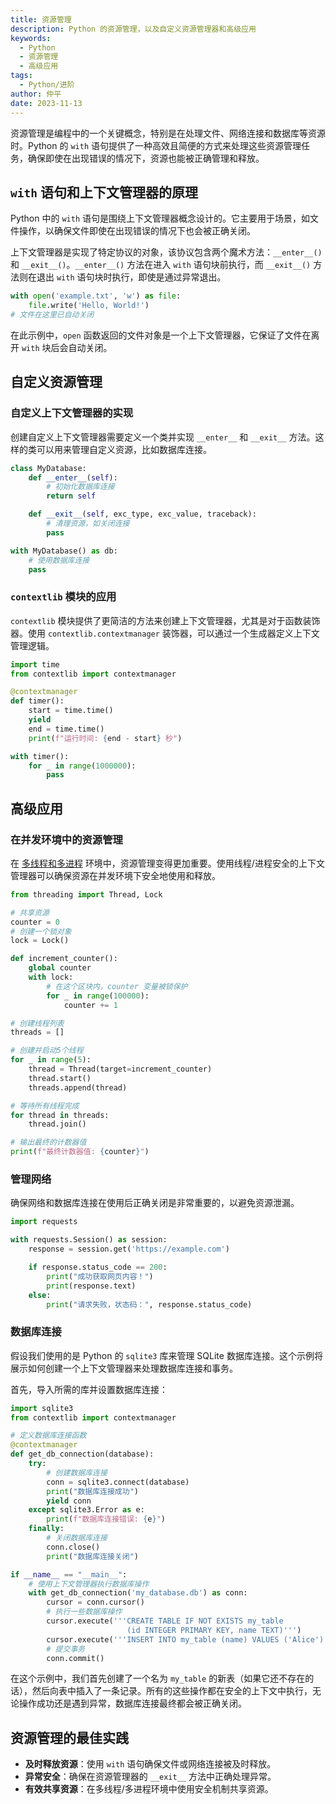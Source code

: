 ```yaml
---
title: 资源管理
description: Python 的资源管理，以及自定义资源管理器和高级应用
keywords:
  - Python
  - 资源管理
  - 高级应用
tags:
  - Python/进阶
author: 仲平
date: 2023-11-13
---
```


资源管理是编程中的一个关键概念，特别是在处理文件、网络连接和数据库等资源时。Python 的 `with` 语句提供了一种高效且简便的方式来处理这些资源管理任务，确保即使在出现错误的情况下，资源也能被正确管理和释放。

## `with` 语句和上下文管理器的原理

Python 中的 `with` 语句是围绕上下文管理器概念设计的。它主要用于场景，如文件操作，以确保文件即使在出现错误的情况下也会被正确关闭。

上下文管理器是实现了特定协议的对象，该协议包含两个魔术方法：`__enter__()` 和 `__exit__()`。`__enter__()` 方法在进入 `with` 语句块前执行，而 `__exit__()` 方法则在退出 `with` 语句块时执行，即使是通过异常退出。

```python
with open('example.txt', 'w') as file:
    file.write('Hello, World!')
# 文件在这里已自动关闭
```

在此示例中，`open` 函数返回的文件对象是一个上下文管理器，它保证了文件在离开 `with` 块后会自动关闭。

## 自定义资源管理

### 自定义上下文管理器的实现

创建自定义上下文管理器需要定义一个类并实现 `__enter__` 和 `__exit__` 方法。这样的类可以用来管理自定义资源，比如数据库连接。

```python
class MyDatabase:
    def __enter__(self):
        # 初始化数据库连接
        return self

    def __exit__(self, exc_type, exc_value, traceback):
        # 清理资源，如关闭连接
        pass

with MyDatabase() as db:
    # 使用数据库连接
    pass
```

### `contextlib` 模块的应用

`contextlib` 模块提供了更简洁的方法来创建上下文管理器，尤其是对于函数装饰器。使用 `contextlib.contextmanager` 装饰器，可以通过一个生成器定义上下文管理逻辑。

```python
import time
from contextlib import contextmanager

@contextmanager
def timer():
    start = time.time()
    yield
    end = time.time()
    print(f"运行时间: {end - start} 秒")

with timer():
    for _ in range(1000000):
        pass
```

## 高级应用

### 在并发环境中的资源管理

在 [多线程和多进程](Tech/programming-language/Python/进阶/并行和并发.md) 环境中，资源管理变得更加重要。使用线程/进程安全的上下文管理器可以确保资源在并发环境下安全地使用和释放。

```python
from threading import Thread, Lock

# 共享资源
counter = 0
# 创建一个锁对象
lock = Lock()

def increment_counter():
    global counter
    with lock:
        # 在这个区块内，counter 变量被锁保护
        for _ in range(100000):
            counter += 1

# 创建线程列表
threads = []

# 创建并启动5个线程
for _ in range(5):
    thread = Thread(target=increment_counter)
    thread.start()
    threads.append(thread)

# 等待所有线程完成
for thread in threads:
    thread.join()

# 输出最终的计数器值
print(f"最终计数器值: {counter}")
```

### 管理网络

确保网络和数据库连接在使用后正确关闭是非常重要的，以避免资源泄漏。

```python
import requests

with requests.Session() as session:
    response = session.get('https://example.com')

    if response.status_code == 200:
        print("成功获取网页内容！")
        print(response.text)
    else:
        print("请求失败，状态码：", response.status_code)

```

### 数据库连接

假设我们使用的是 Python 的 `sqlite3` 库来管理 SQLite 数据库连接。这个示例将展示如何创建一个上下文管理器来处理数据库连接和事务。

首先，导入所需的库并设置数据库连接：

```python
import sqlite3
from contextlib import contextmanager

# 定义数据库连接函数
@contextmanager
def get_db_connection(database):
    try:
        # 创建数据库连接
        conn = sqlite3.connect(database)
        print("数据库连接成功")
        yield conn
    except sqlite3.Error as e:
        print(f"数据库连接错误: {e}")
    finally:
        # 关闭数据库连接
        conn.close()
        print("数据库连接关闭")

if __name__ == "__main__":
    # 使用上下文管理器执行数据库操作
	with get_db_connection('my_database.db') as conn:
        cursor = conn.cursor()
        # 执行一些数据库操作
        cursor.execute('''CREATE TABLE IF NOT EXISTS my_table 
                          (id INTEGER PRIMARY KEY, name TEXT)''')
        cursor.execute('''INSERT INTO my_table (name) VALUES ('Alice')''')
        # 提交事务
        conn.commit()
```

在这个示例中，我们首先创建了一个名为 `my_table` 的新表（如果它还不存在的话），然后向表中插入了一条记录。所有的这些操作都在安全的上下文中执行，无论操作成功还是遇到异常，数据库连接最终都会被正确关闭。

## 资源管理的最佳实践

- **及时释放资源**：使用 `with` 语句确保文件或网络连接被及时释放。
- **异常安全**：确保在资源管理器的 `__exit__` 方法中正确处理异常。
- **有效共享资源**：在多线程/多进程环境中使用安全机制共享资源。
